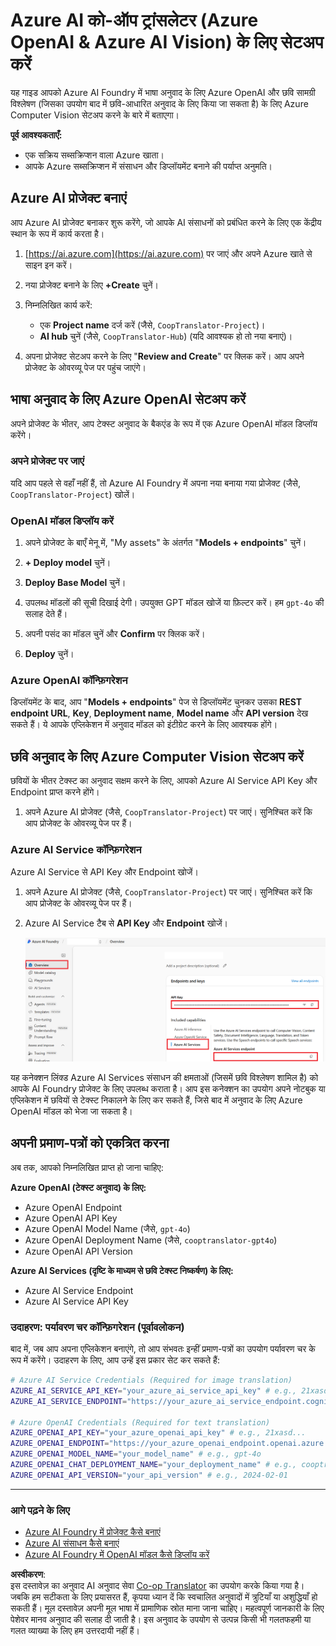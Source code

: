 <!--
CO_OP_TRANSLATOR_METADATA:
{
  "original_hash": "220341925e9a67a0e467d1ba94d3cf7d",
  "translation_date": "2025-05-07T14:19:28+00:00",
  "source_file": "getting_started/set-up-azure-ai.md",
  "language_code": "hi"
}
-->
# Azure AI को-ऑप ट्रांसलेटर (Azure OpenAI & Azure AI Vision) के लिए सेटअप करें

यह गाइड आपको Azure AI Foundry में भाषा अनुवाद के लिए Azure OpenAI और छवि सामग्री विश्लेषण (जिसका उपयोग बाद में छवि-आधारित अनुवाद के लिए किया जा सकता है) के लिए Azure Computer Vision सेटअप करने के बारे में बताएगा।

**पूर्व आवश्यकताएँ:**
- एक सक्रिय सब्सक्रिप्शन वाला Azure खाता।
- आपके Azure सब्सक्रिप्शन में संसाधन और डिप्लॉयमेंट बनाने की पर्याप्त अनुमति।

## Azure AI प्रोजेक्ट बनाएं

आप Azure AI प्रोजेक्ट बनाकर शुरू करेंगे, जो आपके AI संसाधनों को प्रबंधित करने के लिए एक केंद्रीय स्थान के रूप में कार्य करता है।

1. [https://ai.azure.com](https://ai.azure.com) पर जाएं और अपने Azure खाते से साइन इन करें।

1. नया प्रोजेक्ट बनाने के लिए **+Create** चुनें।

1. निम्नलिखित कार्य करें:
   - एक **Project name** दर्ज करें (जैसे, `CoopTranslator-Project`)।
   - **AI hub** चुनें (जैसे, `CoopTranslator-Hub`) (यदि आवश्यक हो तो नया बनाएं)।

1. अपना प्रोजेक्ट सेटअप करने के लिए "**Review and Create**" पर क्लिक करें। आप अपने प्रोजेक्ट के ओवरव्यू पेज पर पहुंच जाएंगे।

## भाषा अनुवाद के लिए Azure OpenAI सेटअप करें

अपने प्रोजेक्ट के भीतर, आप टेक्स्ट अनुवाद के बैकएंड के रूप में एक Azure OpenAI मॉडल डिप्लॉय करेंगे।

### अपने प्रोजेक्ट पर जाएं

यदि आप पहले से वहाँ नहीं हैं, तो Azure AI Foundry में अपना नया बनाया गया प्रोजेक्ट (जैसे, `CoopTranslator-Project`) खोलें।

### OpenAI मॉडल डिप्लॉय करें

1. अपने प्रोजेक्ट के बाएँ मेनू में, "My assets" के अंतर्गत "**Models + endpoints**" चुनें।

1. **+ Deploy model** चुनें।

1. **Deploy Base Model** चुनें।

1. उपलब्ध मॉडलों की सूची दिखाई देगी। उपयुक्त GPT मॉडल खोजें या फ़िल्टर करें। हम `gpt-4o` की सलाह देते हैं।

1. अपनी पसंद का मॉडल चुनें और **Confirm** पर क्लिक करें।

1. **Deploy** चुनें।

### Azure OpenAI कॉन्फ़िगरेशन

डिप्लॉयमेंट के बाद, आप "**Models + endpoints**" पेज से डिप्लॉयमेंट चुनकर उसका **REST endpoint URL**, **Key**, **Deployment name**, **Model name** और **API version** देख सकते हैं। ये आपके एप्लिकेशन में अनुवाद मॉडल को इंटीग्रेट करने के लिए आवश्यक होंगे।

## छवि अनुवाद के लिए Azure Computer Vision सेटअप करें

छवियों के भीतर टेक्स्ट का अनुवाद सक्षम करने के लिए, आपको Azure AI Service API Key और Endpoint प्राप्त करने होंगे।

1. अपने Azure AI प्रोजेक्ट (जैसे, `CoopTranslator-Project`) पर जाएं। सुनिश्चित करें कि आप प्रोजेक्ट के ओवरव्यू पेज पर हैं।

### Azure AI Service कॉन्फ़िगरेशन

Azure AI Service से API Key और Endpoint खोजें।

1. अपने Azure AI प्रोजेक्ट (जैसे, `CoopTranslator-Project`) पर जाएं। सुनिश्चित करें कि आप प्रोजेक्ट के ओवरव्यू पेज पर हैं।

1. Azure AI Service टैब से **API Key** और **Endpoint** खोजें।

    ![Find API Key and Endpoint](../../../getting_started/imgs/find-azure-ai-info.png)

यह कनेक्शन लिंक्ड Azure AI Services संसाधन की क्षमताओं (जिसमें छवि विश्लेषण शामिल है) को आपके AI Foundry प्रोजेक्ट के लिए उपलब्ध कराता है। आप इस कनेक्शन का उपयोग अपने नोटबुक या एप्लिकेशन में छवियों से टेक्स्ट निकालने के लिए कर सकते हैं, जिसे बाद में अनुवाद के लिए Azure OpenAI मॉडल को भेजा जा सकता है।

## अपनी प्रमाण-पत्रों को एकत्रित करना

अब तक, आपको निम्नलिखित प्राप्त हो जाना चाहिए:

**Azure OpenAI (टेक्स्ट अनुवाद) के लिए:**
- Azure OpenAI Endpoint
- Azure OpenAI API Key
- Azure OpenAI Model Name (जैसे, `gpt-4o`)
- Azure OpenAI Deployment Name (जैसे, `cooptranslator-gpt4o`)
- Azure OpenAI API Version

**Azure AI Services (दृष्टि के माध्यम से छवि टेक्स्ट निष्कर्षण) के लिए:**
- Azure AI Service Endpoint
- Azure AI Service API Key

### उदाहरण: पर्यावरण चर कॉन्फ़िगरेशन (पूर्वावलोकन)

बाद में, जब आप अपना एप्लिकेशन बनाएंगे, तो आप संभवतः इन्हीं प्रमाण-पत्रों का उपयोग पर्यावरण चर के रूप में करेंगे। उदाहरण के लिए, आप उन्हें इस प्रकार सेट कर सकते हैं:

```bash
# Azure AI Service Credentials (Required for image translation)
AZURE_AI_SERVICE_API_KEY="your_azure_ai_service_api_key" # e.g., 21xasd...
AZURE_AI_SERVICE_ENDPOINT="https://your_azure_ai_service_endpoint.cognitiveservices.azure.com/"

# Azure OpenAI Credentials (Required for text translation)
AZURE_OPENAI_API_KEY="your_azure_openai_api_key" # e.g., 21xasd...
AZURE_OPENAI_ENDPOINT="https://your_azure_openai_endpoint.openai.azure.com/"
AZURE_OPENAI_MODEL_NAME="your_model_name" # e.g., gpt-4o
AZURE_OPENAI_CHAT_DEPLOYMENT_NAME="your_deployment_name" # e.g., cooptranslator-gpt4o
AZURE_OPENAI_API_VERSION="your_api_version" # e.g., 2024-02-01
```

---

### आगे पढ़ने के लिए

- [Azure AI Foundry में प्रोजेक्ट कैसे बनाएं](https://learn.microsoft.com/azure/ai-foundry/how-to/create-projects?tabs=ai-studio)
- [Azure AI संसाधन कैसे बनाएं](https://learn.microsoft.com/azure/ai-foundry/how-to/create-azure-ai-resource?tabs=portal)
- [Azure AI Foundry में OpenAI मॉडल कैसे डिप्लॉय करें](https://learn.microsoft.com/en-us/azure/ai-foundry/how-to/deploy-models-openai)

**अस्वीकरण**:  
इस दस्तावेज़ का अनुवाद AI अनुवाद सेवा [Co-op Translator](https://github.com/Azure/co-op-translator) का उपयोग करके किया गया है। जबकि हम सटीकता के लिए प्रयासरत हैं, कृपया ध्यान दें कि स्वचालित अनुवादों में त्रुटियाँ या अशुद्धियाँ हो सकती हैं। मूल दस्तावेज़ अपनी मूल भाषा में प्रामाणिक स्रोत माना जाना चाहिए। महत्वपूर्ण जानकारी के लिए पेशेवर मानव अनुवाद की सलाह दी जाती है। इस अनुवाद के उपयोग से उत्पन्न किसी भी गलतफहमी या गलत व्याख्या के लिए हम उत्तरदायी नहीं हैं।
